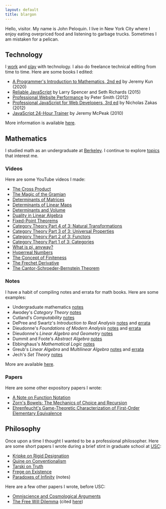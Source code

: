 ```yaml
---
layout: default
title: blargon
---
```


Hello, visitor. My name is John Peloquin. I live in New York City where I enjoy eating overpriced food and listening to garbage trucks. Sometimes I am mistaken for a pelican.

## Technology

I [work][covera] and [play][github] with technology. I also do freelance technical editing from time to time. Here are some books I edited:

- [A Programmer's Introduction to Mathematics, 2nd ed][books.pim] by Jeremy Kun (2020)
- [Reliable JavaScript][books.reliablejs] by Larry Spencer and Seth Richards (2015)
- [Professional Website Performance][books.properf] by Peter Smith (2012)
- [Professional JavaScript for Web Developers, 3rd ed][books.projs] by Nicholas Zakas (2012)
- [JavaScript 24-Hour Trainer][books.js24hr] by Jeremy McPeak (2010)

More information is available [here][linkedin].

## Mathematics

I studied math as an undergraduate at [Berkeley][ucb]. I continue to explore [topics][math.se] that interest me.

### Videos

Here are some YouTube videos I made:

- [The Cross Product][math.vid.cross]
- [The Magic of the Gramian][math.vid.dets.grammy]
- [Determinants of Matrices][math.vid.dets.mats]
- [Determinants of Linear Maps][math.vid.dets.maps]
- [Determinants and Volume][math.vid.dets.vol]
- [Duality in Linear Algebra][math.vid.duality]
- [Fixed-Point Theorems][math.vid.fixed]
- [Category Theory Part 4 of 3: Natural Transformations][math.vid.cats.nats]
- [Category Theory Part 3 of 3: Universal Properties][math.vid.cats.umps]
- [Category Theory Part 2 of 3: Functors][math.vid.cats.funcs]
- [Category Theory Part 1 of 3: Categories][math.vid.cats.cats]
- [What is pi, anyway?][math.vid.pi]
- [Hyperreal Numbers][math.vid.hyperreals]
- [The Concept of Finiteness][math.vid.finite]
- [The Frechet Derivative][math.vid.frechet]
- [The Cantor-Schroeder-Bernstein Theorem][math.vid.bernstein]

### Notes

I have a habit of compiling notes and errata for math books. Here are some examples:

- Undergraduate mathematics [notes][math.notes]
- Awodey's *Category Theory* [notes][math.awodey.notes]
- Cutland's *Computability* [notes][math.cutland.notes]
- DePree and Swartz's *Introduction to Real Analysis* [notes][math.depree.notes] and [errata][math.depree.errata]
- Dieudonne's *Foundations of Modern Analysis* [notes][math.dieudonne.analysis.notes] and [errata][math.dieudonne.analysis.errata]
- Dieudonne's *Linear Algebra and Geometry* [notes][math.dieudonne.geometry.notes]
- Dummit and Foote's *Abstract Algebra* [notes][math.dummit.notes]
- Ebbinghaus's *Mathematical Logic* [notes][math.ebbinghaus.notes]
- Greub's *Linear Algebra* and *Multilinear Algebra* [notes][math.greub.notes] and [errata][math.greub.errata]
- Jech's *Set Theory* [notes][math.jech.notes]

More are available [here][github.math].

### Papers

Here are some other expository papers I wrote:

- [A Note on Function Notation][math.functions]
- [Zorn's Bowels: The Mechanics of Choice and Recursion][math.zorn]
- [Ehrenfeucht's Game-Theoretic Characterization of First-Order Elementary Equivalence][math.ehrenfeucht]

## Philosophy

Once upon a time I thought I wanted to be a professional philosopher. Here are some short papers I wrote during a brief stint in graduate school at [USC][usc]:

- [Kripke on Rigid Designation][phil.kripke]
- [Quine on Conventionalism][phil.quine]
- [Tarski on Truth][phil.tarski]
- [Frege on Existence][phil.frege]
- [Paradoxes of Infinity][phil.infinite] (notes)

Here are a few other papers I wrote, before USC:

- [Omniscience and Cosmological Arguments][phil.omniscience]
- [The Free Will Dilemma][phil.dilemma] (cited [here][phil.freedom])

[covera]: https://coverahealth.com/
[github]: https://github.com/blargoner
[github.math]: https://github.com/blargoner?tab=repositories&q=math
[linkedin]: https://linkedin.com/in/jpeloquin
[ucb]: https://math.berkeley.edu/
[usc]: https://dornsife.usc.edu/phil/

[books.pim]: https://pimbook.org/
[books.reliablejs]: https://www.wiley.com/WileyCDA/WileyTitle/productCd-1119028728.html
[books.properf]: https://www.oreilly.com/library/view/professional-website-performance/9781118551721/
[books.projs]: https://www.wiley.com/WileyCDA/WileyTitle/productCd-1118026691.html
[books.js24hr]: https://www.wiley.com/WileyCDA/WileyTitle/productCd-0470647833.html

[math.se]: https://math.stackexchange.com/users/129912/blargoner

[math.vid.cross]: https://youtu.be/z2g5Mfyi48c
[math.vid.dets.grammy]: https://youtu.be/IOrqUQscNOQ
[math.vid.dets.mats]: https://youtu.be/QF-Q9WfW82o
[math.vid.dets.maps]: https://youtu.be/98-hH8aGMoU
[math.vid.dets.vol]: https://youtu.be/9IswLDsEWFk
[math.vid.duality]: https://youtu.be/eOIJzb7SItg
[math.vid.fixed]: https://youtu.be/1BRf2LveEsY
[math.vid.cats.nats]: https://youtu.be/4-W-nC1lWxg
[math.vid.cats.umps]: https://youtu.be/bPvWEN8UGuo
[math.vid.cats.funcs]: https://youtu.be/Jeod9jaV4iM
[math.vid.cats.cats]: https://youtu.be/A9z0T7UmJIQ
[math.vid.pi]: https://youtu.be/Tu0D8lbm2Uc
[math.vid.hyperreals]: https://youtu.be/ArAjEq8uFvA
[math.vid.finite]: https://youtu.be/oqcm5PT-fM8
[math.vid.frechet]: https://youtu.be/52AtbAkQ6MU
[math.vid.bernstein]: https://youtu.be/IkoKttTDuxE

[math.notes]: https://github.com/blargoner/math-notes/blob/master/notes.pdf
[math.awodey.notes]: https://github.com/blargoner/math-categories-awodey/blob/master/exercises.pdf
[math.cutland.notes]: https://github.com/blargoner/math-computability-cutland/blob/master/exercises.pdf
[math.depree.notes]: https://github.com/blargoner/math-analysis-depree/blob/master/exercises.pdf
[math.depree.errata]: https://github.com/blargoner/math-analysis-depree-errata/blob/master/errata.pdf
[math.dieudonne.analysis.notes]: https://github.com/blargoner/math-analysis-dieudonne/blob/master/exercises.pdf
[math.dieudonne.analysis.errata]: https://github.com/blargoner/math-analysis-dieudonne-errata/blob/master/errata.pdf
[math.dieudonne.geometry.notes]: https://github.com/blargoner/math-geometry-dieudonne/blob/master/exercises.pdf
[math.dummit.notes]: https://github.com/blargoner/math-algebra-dummit/blob/master/exercises.pdf
[math.ebbinghaus.notes]: https://github.com/blargoner/math-logic-ebbinghaus/blob/master/exercises.pdf
[math.greub.notes]: https://github.com/blargoner/math-algebra-greub/blob/master/exercises.pdf
[math.greub.errata]: https://github.com/blargoner/math-algebra-greub-errata/blob/master/errata.pdf
[math.jech.notes]: https://github.com/blargoner/math-sets-jech/blob/master/exercises.pdf

[math.functions]: https://github.com/blargoner/math-functions/blob/master/groupactions.pdf
[math.zorn]: https://github.com/blargoner/math-zorn/blob/master/zorn.pdf
[math.ehrenfeucht]: https://github.com/blargoner/math-ehrenfeucht/blob/master/ehrenfeucht.pdf

[phil.kripke]: papers/phil/kripke_designation.pdf
[phil.quine]: papers/phil/quine_conventionalism.pdf
[phil.tarski]: papers/phil/tarski_truth.pdf
[phil.frege]: papers/phil/frege_existence.pdf
[phil.infinite]: papers/phil/infinite.pdf
[phil.omniscience]: papers/phil/omniscience.pdf
[phil.dilemma]: papers/phil/dilemma.pdf
[phil.freedom]: https://plato.stanford.edu/entries/divine-freedom/